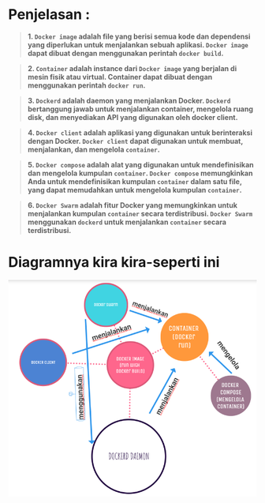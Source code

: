 
# Penjelasan :

>**1. `Docker image` adalah file yang berisi semua kode dan dependensi yang diperlukan untuk menjalankan sebuah aplikasi. `Docker image` dapat dibuat dengan menggunakan perintah `docker build`.**

>**2. `Container` adalah instance dari `Docker image` yang berjalan di mesin fisik atau virtual. Container dapat dibuat dengan menggunakan perintah `docker run`.**

>**3. `Dockerd` adalah daemon yang menjalankan Docker. `Dockerd` bertanggung jawab untuk menjalankan container, mengelola ruang disk, dan menyediakan API yang digunakan oleh docker client.**

>**4. `Docker client` adalah aplikasi yang digunakan untuk berinteraksi dengan Docker. `Docker client` dapat digunakan untuk membuat, menjalankan, dan mengelola `container`.**

>**5. `Docker compose` adalah alat yang digunakan untuk mendefinisikan dan mengelola kumpulan `container`. `Docker compose` memungkinkan Anda untuk mendefinisikan kumpulan `container` dalam satu file, yang dapat memudahkan untuk mengelola kumpulan `container`.**

>**6. `Docker Swarm` adalah fitur Docker yang memungkinkan untuk menjalankan kumpulan `container` secara terdistribusi. `Docker Swarm` menggunakan `dockerd` untuk menjalankan `container` secara terdistribusi.**


# Diagramnya kira kira-seperti ini
![Alt text](image.png)